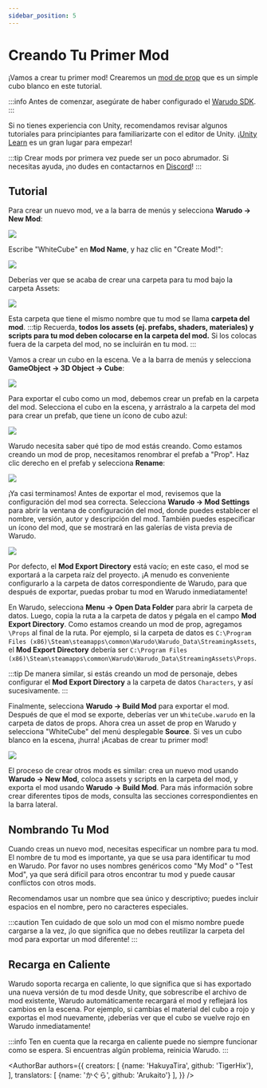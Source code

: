 ```yaml
---
sidebar_position: 5
---
```


# Creando Tu Primer Mod

¡Vamos a crear tu primer mod! Crearemos un [mod de prop](prop-mod) que es un simple cubo blanco en este tutorial.

:::info
Antes de comenzar, asegúrate de haber configurado el [Warudo SDK](mod-sdk.md).
:::

Si no tienes experiencia con Unity, recomendamos revisar algunos tutoriales para principiantes para familiarizarte con el editor de Unity. ¡[Unity Learn](https://learn.unity.com/) es un gran lugar para empezar!

:::tip
Crear mods por primera vez puede ser un poco abrumador. Si necesitas ayuda, ¡no dudes en contactarnos en [Discord](https://discord.gg/warudo)!
:::


## Tutorial

Para crear un nuevo mod, ve a la barra de menús y selecciona **Warudo → New Mod**:

![](/doc-img/en-mod-sdk-3.webp)

Escribe "WhiteCube" en **Mod Name**, y haz clic en "Create Mod!":

![](/doc-img/en-mod-1.png)

Deberías ver que se acaba de crear una carpeta para tu mod bajo la carpeta Assets:

![](/doc-img/en-mod-2.png)

Esta carpeta que tiene el mismo nombre que tu mod se llama **carpeta del mod**.
:::tip
Recuerda, **todos los assets (ej. prefabs, shaders, materiales) y scripts para tu mod deben colocarse en la carpeta del mod.** Si los colocas fuera de la carpeta del mod, no se incluirán en tu mod.
:::

Vamos a crear un cubo en la escena. Ve a la barra de menús y selecciona **GameObject → 3D Object → Cube**:

![](/doc-img/en-mod-3.png)

Para exportar el cubo como un mod, debemos crear un prefab en la carpeta del mod. Selecciona el cubo en la escena, y arrástralo a la carpeta del mod para crear un prefab, que tiene un ícono de cubo azul:

![](/doc-img/en-mod-4.png)

Warudo necesita saber qué tipo de mod estás creando. Como estamos creando un mod de prop, necesitamos renombrar el prefab a "Prop". Haz clic derecho en el prefab y selecciona **Rename**:

![](/doc-img/en-mod-5.png)

¡Ya casi terminamos! Antes de exportar el mod, revisemos que la configuración del mod sea correcta. Selecciona **Warudo → Mod Settings** para abrir la ventana de configuración del mod, donde puedes establecer el nombre, versión, autor y descripción del mod. También puedes especificar un ícono del mod, que se mostrará en las galerías de vista previa de Warudo.

![](/doc-img/en-mod-6.png)

Por defecto, el **Mod Export Directory** está vacío; en este caso, el mod se exportará a la carpeta raíz del proyecto. ¡A menudo es conveniente configurarlo a la carpeta de datos correspondiente de Warudo, para que después de exportar, puedas probar tu mod en Warudo inmediatamente!

En Warudo, selecciona **Menu → Open Data Folder** para abrir la carpeta de datos. Luego, copia la ruta a la carpeta de datos y pégala en el campo **Mod Export Directory**. Como estamos creando un mod de prop, agregamos `\Props` al final de la ruta. Por ejemplo, si la carpeta de datos es `C:\Program Files (x86)\Steam\steamapps\common\Warudo\Warudo_Data\StreamingAssets`, el **Mod Export Directory** debería ser `C:\Program Files (x86)\Steam\steamapps\common\Warudo\Warudo_Data\StreamingAssets\Props`.

:::tip
De manera similar, si estás creando un mod de personaje, debes configurar el **Mod Export Directory** a la carpeta de datos `Characters`, y así sucesivamente.
:::

Finalmente, selecciona **Warudo → Build Mod** para exportar el mod. Después de que el mod se exporte, deberías ver un `WhiteCube.warudo` en la carpeta de datos de props. Ahora crea un asset de prop en Warudo y selecciona "WhiteCube" del menú desplegable **Source**. Si ves un cubo blanco en la escena, ¡hurra! ¡Acabas de crear tu primer mod!

![](/doc-img/en-mod-7.png)

El proceso de crear otros mods es similar: crea un nuevo mod usando **Warudo → New Mod**, coloca assets y scripts en la carpeta del mod, y exporta el mod usando **Warudo → Build Mod**. Para más información sobre crear diferentes tipos de mods, consulta las secciones correspondientes en la barra lateral.

## Nombrando Tu Mod

Cuando creas un nuevo mod, necesitas especificar un nombre para tu mod. El nombre de tu mod es importante, ya que se usa para identificar tu mod en Warudo. Por favor no uses nombres genéricos como "My Mod" o "Test Mod", ya que será difícil para otros encontrar tu mod y puede causar conflictos con otros mods.

Recomendamos usar un nombre que sea único y descriptivo; puedes incluir espacios en el nombre, pero no caracteres especiales.

:::caution
Ten cuidado de que solo un mod con el mismo nombre puede cargarse a la vez, ¡lo que significa que no debes reutilizar la carpeta del mod para exportar un mod diferente!
:::

## Recarga en Caliente

Warudo soporta recarga en caliente, lo que significa que si has exportado una nueva versión de tu mod desde Unity, que sobrescribe el archivo de mod existente, Warudo automáticamente recargará el mod y reflejará los cambios en la escena. Por ejemplo, si cambias el material del cubo a rojo y exportas el mod nuevamente, ¡deberías ver que el cubo se vuelve rojo en Warudo inmediatamente!

:::info
Ten en cuenta que la recarga en caliente puede no siempre funcionar como se espera. Si encuentras algún problema, reinicia Warudo.
:::

<AuthorBar authors={{
  creators: [
    {name: 'HakuyaTira', github: 'TigerHix'},
  ],  translators: [
    {name: 'かぐら', github: 'Arukaito'}
  ],
}} />
